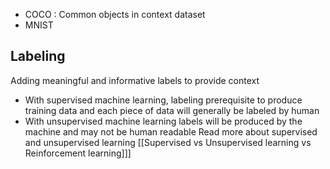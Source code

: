 * COCO : Common objects in context dataset
* MNIST

## Labeling
 Adding meaningful and informative labels to provide context
*  With supervised machine learning, labeling prerequisite to produce training data and each piece of data will generally be labeled by human
 * With unsupervised machine learning labels will be produced by the machine and may not be human readable
 Read more about supervised and unsupervised learning [[Supervised vs Unsupervised learning vs Reinforcement learning]]]